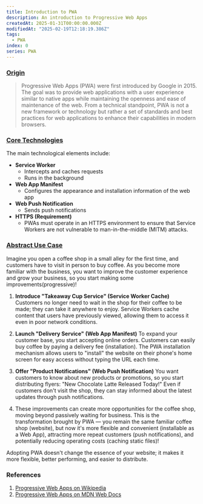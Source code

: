 ```yaml
---
title: Introduction to PWA  
description: An introduction to Progressive Web Apps  
createdAt: 2025-01-31T00:00:00.000Z
modifiedAt: "2025-02-19T12:18:19.386Z"
tags:
  - PWA
index: 0
series: PWA
---
```


### [Origin](#come-from)

> Progressive Web Apps (PWA) were first introduced by Google in 2015. The goal was to provide web applications with a user experience similar to native apps while maintaining the openness and ease of maintenance of the web. From a technical standpoint, PWA is not a new framework or technology but rather a set of standards and best practices for web applications to enhance their capabilities in modern browsers.

### [Core Technologies](#core-tech)

The main technological elements include:

- **Service Worker**
  - Intercepts and caches requests
  - Runs in the background
- **Web App Manifest**
  - Configures the appearance and installation information of the web app
- **Web Push Notification**
  - Sends push notifications
- **HTTPS (Requirement)**
  - PWAs must operate in an HTTPS environment to ensure that Service Workers are not vulnerable to man-in-the-middle (MITM) attacks.

### [Abstract Use Case](#story)

Imagine you open a coffee shop in a small alley for the first time, and customers have to visit in person to buy coffee. As you become more familiar with the business, you want to improve the customer experience and grow your business, so you start making some improvements(progressive)!

1. **Introduce "Takeaway Cup Service" (Service Worker Cache)**
   Customers no longer need to wait in the shop for their coffee to be made; they can take it anywhere to enjoy. Service Workers cache content that users have previously viewed, allowing them to access it even in poor network conditions.

2. **Launch "Delivery Service" (Web App Manifest)**
   To expand your customer base, you start accepting online orders. Customers can easily buy coffee by paying a delivery fee (installation). The PWA installation mechanism allows users to "install" the website on their phone's home screen for easy access without typing the URL each time.

3. **Offer "Product Notifications" (Web Push Notification)**
   You want customers to know about new products or promotions, so you start distributing flyers: "New Chocolate Latte Released Today!" Even if customers don't visit the shop, they can stay informed about the latest updates through push notifications.

4. These improvements can create more opportunities for the coffee shop, moving beyond passively waiting for business. This is the transformation brought by PWA — you remain the same familiar coffee shop (website), but now it's more flexible and convenient (installable as a Web App), attracting more repeat customers (push notifications), and potentially reducing operating costs (caching static files)!

Adopting PWA doesn't change the essence of your website; it makes it more flexible, better performing, and easier to distribute.

### References

1. [Progressive Web Apps on Wikipedia](https://en.wikipedia.org/wiki/Progressive_web_app)
2. [Progressive Web Apps on MDN Web Docs](https://developer.mozilla.org/en-US/docs/Web/Progressive_web_apps)
